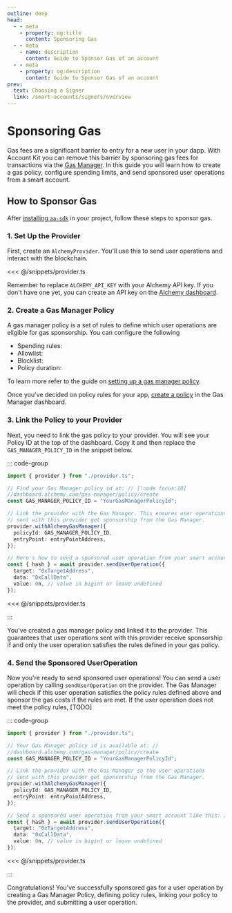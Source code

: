 ```yaml
---
outline: deep
head:
  - - meta
    - property: og:title
      content: Sponsoring Gas
  - - meta
    - name: description
      content: Guide to Sponsor Gas of an account
  - - meta
    - property: og:description
      content: Guide to Sponsor Gas of an account
prev:
  text: Choosing a Signer
  link: /smart-accounts/signers/overview
---
```


# Sponsoring Gas

Gas fees are a significant barrier to entry for a new user in your dapp. With Account Kit you can remove this barrier by sponsoring gas fees for transactions via the [Gas Manager](https://docs.alchemy.com/docs/gas-manager-services). In this guide you will learn how to create a gas policy, configure spending limits, and send sponsored user operations from a smart account.

## How to Sponsor Gas

After [installing `aa-sdk`](/getting-started#install-the-packages) in your project, follow these steps to sponsor gas.

### 1. Set Up the Provider

First, create an `AlchemyProvider`. You'll use this to send user operations and interact with the blockchain.

<<< @/snippets/provider.ts

Remember to replace `ALCHEMY_API_KEY` with your Alchemy API key. If you don't have one yet, you can create an API key on the [Alchemy dashboard](https://dashboard.alchemy.com/).

### 2. Create a Gas Manager Policy

A gas manager policy is a set of rules to define which user operations are eligible for gas sponsorship. You can configure the following
* Spending rules:
* Allowlist:
* Blocklist:
* Policy duration:

To learn more refer to the guide on [setting up a gas manager policy](https://docs.alchemy.com/docs/setup-a-gas-manager-policy).

Once you've decided on policy rules for your app, [create a policy](https://dashboard.alchemy.com/gas-manager/policy/create) in the Gas Manager dashboard. 

### 3. Link the Policy to your Provider

Next, you need to link the gas policy to your provider. You will see your Policy ID at the top of the dashboard. Copy it and then replace the `GAS_MANAGER_POLICY_ID` in the snippet below. 

::: code-group

```ts [sponsor-gas.ts]
import { provider } from "./provider.ts";

// Find your Gas Manager policy id at: // [!code focus:10]
//dashboard.alchemy.com/gas-manager/policy/create
const GAS_MANAGER_POLICY_ID = "YourGasManagerPolicyId";

// Link the provider with the Gas Manager. This ensures user operations
// sent with this provider get sponsorship from the Gas Manager.
provider.withAlchemyGasManager({
  policyId: GAS_MANAGER_POLICY_ID,
  entryPoint: entryPointAddress,
});

// Here's how to send a sponsored user operation from your smart account:
const { hash } = await provider.sendUserOperation({
  target: "0xTargetAddress",
  data: "0xCallData",
  value: 0n, // value in bigint or leave undefined
});
```

<<< @/snippets/provider.ts

:::

You've created a gas manager policy and linked it to the provider. This guarantees that user operations sent with this provider receive sponsorship if and only the user operation satisfies the rules defined in your gas policy.

### 4. Send the Sponsored UserOperation

Now you're ready to send sponsored user operations! You can send a user operation by calling `sendUserOperation` on the provider. The Gas Manager will check if this user operation satisfies the policy rules defined above and sponsor the gas costs if the rules are met. If the user operation does not meet the policy rules, [TODO]

::: code-group

```ts [sponsor-gas.ts]
import { provider } from "./provider.ts";

// Your Gas Manager policy id is available at: //
//dashboard.alchemy.com/gas-manager/policy/create
const GAS_MANAGER_POLICY_ID = "YourGasManagerPolicyId";

// Link the provider with the Gas Manager so the user operations
// sent with this provider get sponsorship from the Gas Manager.
provider.withAlchemyGasManager({
  policyId: GAS_MANAGER_POLICY_ID,
  entryPoint: entryPointAddress,
});

// Send a sponsored user operation from your smart account like this: // [!code focus:6]
const { hash } = await provider.sendUserOperation({
  target: "0xTargetAddress",
  data: "0xCallData",
  value: 0n, // value in bigint or leave undefined
});
```

<<< @/snippets/provider.ts

:::

Congratulations! You've successfully sponsored gas for a user operation by creating a Gas Manager Policy, defining policy rules, linking your policy to the provider, and submitting a user operation.
